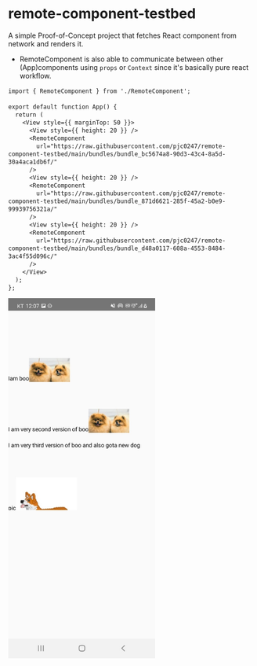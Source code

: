 # remote-component-testbed

A simple Proof-of-Concept project that fetches React component from network and renders it.

* RemoteComponent is also able to communicate between other (App)components using `props` or `Context` since it's basically pure react workflow.

```tsx
import { RemoteComponent } from './RemoteComponent';

export default function App() {
  return (
    <View style={{ marginTop: 50 }}>
      <View style={{ height: 20 }} />
      <RemoteComponent
        url="https://raw.githubusercontent.com/pjc0247/remote-component-testbed/main/bundles/bundle_bc5674a8-90d3-43c4-8a5d-30a4aca1db6f/"
      />
      <View style={{ height: 20 }} />
      <RemoteComponent
        url="https://raw.githubusercontent.com/pjc0247/remote-component-testbed/main/bundles/bundle_871d6621-285f-45a2-b0e9-99939756321a/"
      />
      <View style={{ height: 20 }} />
      <RemoteComponent
        url="https://raw.githubusercontent.com/pjc0247/remote-component-testbed/main/bundles/bundle_d48a0117-608a-4553-8484-3ac4f55d096c/"
      />
    </View>
  );
};
```

<img src="preview.jpg" width="300px" />
